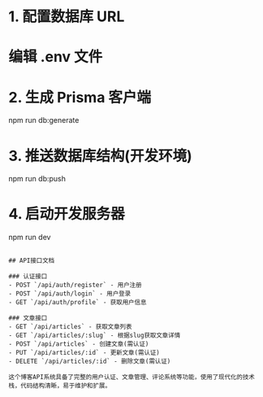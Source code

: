 # 1. 配置数据库 URL

# 编辑 .env 文件

# 2. 生成 Prisma 客户端

npm run db:generate

# 3. 推送数据库结构(开发环境)

npm run db:push

# 4. 启动开发服务器

npm run dev

```

## API接口文档

### 认证接口
- POST `/api/auth/register` - 用户注册
- POST `/api/auth/login` - 用户登录
- GET `/api/auth/profile` - 获取用户信息

### 文章接口
- GET `/api/articles` - 获取文章列表
- GET `/api/articles/:slug` - 根据slug获取文章详情
- POST `/api/articles` - 创建文章(需认证)
- PUT `/api/articles/:id` - 更新文章(需认证)
- DELETE `/api/articles/:id` - 删除文章(需认证)

这个博客API系统具备了完整的用户认证、文章管理、评论系统等功能，使用了现代化的技术栈，代码结构清晰，易于维护和扩展。
```
